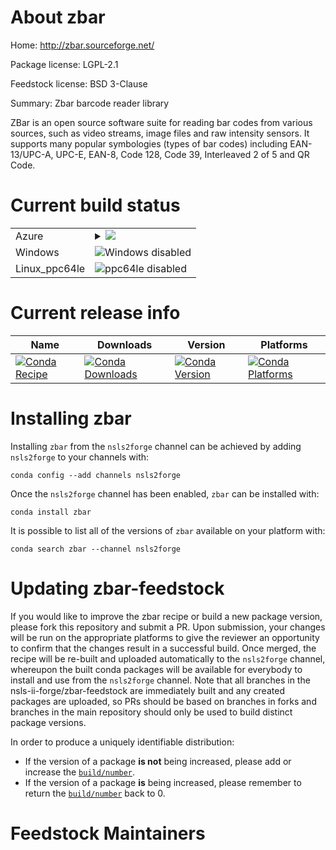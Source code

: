 About zbar
==========

Home: http://zbar.sourceforge.net/

Package license: LGPL-2.1

Feedstock license: BSD 3-Clause

Summary: Zbar barcode reader library

ZBar is an open source software suite for reading bar codes from various
sources, such as video streams, image files and raw intensity sensors. It
supports many popular symbologies (types of bar codes) including
EAN-13/UPC-A, UPC-E, EAN-8, Code 128, Code 39, Interleaved 2 of 5 and QR
Code.


Current build status
====================


<table>
    
  <tr>
    <td>Azure</td>
    <td>
      <details>
        <summary>
          <a href="https://dev.azure.com/nsls2forge/nsls2forge/_build/latest?definitionId=201&branchName=master">
            <img src="https://dev.azure.com/nsls2forge/nsls2forge/_apis/build/status/zbar-feedstock?branchName=master">
          </a>
        </summary>
        <table>
          <thead><tr><th>Variant</th><th>Status</th></tr></thead>
          <tbody><tr>
              <td>linux</td>
              <td>
                <a href="https://dev.azure.com/nsls2forge/nsls2forge/_build/latest?definitionId=201&branchName=master">
                  <img src="https://dev.azure.com/nsls2forge/nsls2forge/_apis/build/status/zbar-feedstock?branchName=master&jobName=linux&configuration=linux_" alt="variant">
                </a>
              </td>
            </tr><tr>
              <td>osx</td>
              <td>
                <a href="https://dev.azure.com/nsls2forge/nsls2forge/_build/latest?definitionId=201&branchName=master">
                  <img src="https://dev.azure.com/nsls2forge/nsls2forge/_apis/build/status/zbar-feedstock?branchName=master&jobName=osx&configuration=osx_" alt="variant">
                </a>
              </td>
            </tr>
          </tbody>
        </table>
      </details>
    </td>
  </tr>
  <tr>
    <td>Windows</td>
    <td>
      <img src="https://img.shields.io/badge/Windows-disabled-lightgrey.svg" alt="Windows disabled">
    </td>
  </tr>
  <tr>
    <td>Linux_ppc64le</td>
    <td>
      <img src="https://img.shields.io/badge/ppc64le-disabled-lightgrey.svg" alt="ppc64le disabled">
    </td>
  </tr>
</table>

Current release info
====================

| Name | Downloads | Version | Platforms |
| --- | --- | --- | --- |
| [![Conda Recipe](https://img.shields.io/badge/recipe-zbar-green.svg)](https://anaconda.org/nsls2forge/zbar) | [![Conda Downloads](https://img.shields.io/conda/dn/nsls2forge/zbar.svg)](https://anaconda.org/nsls2forge/zbar) | [![Conda Version](https://img.shields.io/conda/vn/nsls2forge/zbar.svg)](https://anaconda.org/nsls2forge/zbar) | [![Conda Platforms](https://img.shields.io/conda/pn/nsls2forge/zbar.svg)](https://anaconda.org/nsls2forge/zbar) |

Installing zbar
===============

Installing `zbar` from the `nsls2forge` channel can be achieved by adding `nsls2forge` to your channels with:

```
conda config --add channels nsls2forge
```

Once the `nsls2forge` channel has been enabled, `zbar` can be installed with:

```
conda install zbar
```

It is possible to list all of the versions of `zbar` available on your platform with:

```
conda search zbar --channel nsls2forge
```




Updating zbar-feedstock
=======================

If you would like to improve the zbar recipe or build a new
package version, please fork this repository and submit a PR. Upon submission,
your changes will be run on the appropriate platforms to give the reviewer an
opportunity to confirm that the changes result in a successful build. Once
merged, the recipe will be re-built and uploaded automatically to the
`nsls2forge` channel, whereupon the built conda packages will be available for
everybody to install and use from the `nsls2forge` channel.
Note that all branches in the nsls-ii-forge/zbar-feedstock are
immediately built and any created packages are uploaded, so PRs should be based
on branches in forks and branches in the main repository should only be used to
build distinct package versions.

In order to produce a uniquely identifiable distribution:
 * If the version of a package **is not** being increased, please add or increase
   the [``build/number``](https://conda.io/docs/user-guide/tasks/build-packages/define-metadata.html#build-number-and-string).
 * If the version of a package **is** being increased, please remember to return
   the [``build/number``](https://conda.io/docs/user-guide/tasks/build-packages/define-metadata.html#build-number-and-string)
   back to 0.

Feedstock Maintainers
=====================


